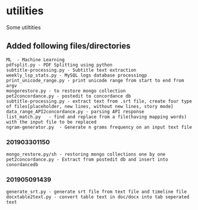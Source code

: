 # utilities
Some utiltities

## Added following files/directories
    ML  - Machine Learning
    pdfsplit.py - PDF Splitting using python
    subtitle-processing.py - Subtitle text extraction
    weekly_lsp_stats.py - MySQL logs database processingp
	print_unicode_range.py - print unicode range from start to end from argv
	mongorestore.py - to restore mongo collection
	pet2concordance.py - postedit to concordance db
	subtitle-processing.py - extract text from .srt file, create four type of files[placeholder, new lines, without new lines, story mode]
	data_range_API2concordance.py - parsing API response 
	list_match.py	- find and replace from a file(having mapping words) with the input file to be replaced
	ngram-generator.py	- Generate n grams frequency on an input text file

### 201903301150
	mongo_restore.py/sh - restoring mongo collections one by one
	pet2concordance.py - Extract from postedit db and insert into conordancedb

### 201905091439
	generate_srt.py - generate srt file from text file and timeline file
	docxtable2text.py - convert table text in doc/docx into tab seperated text 



